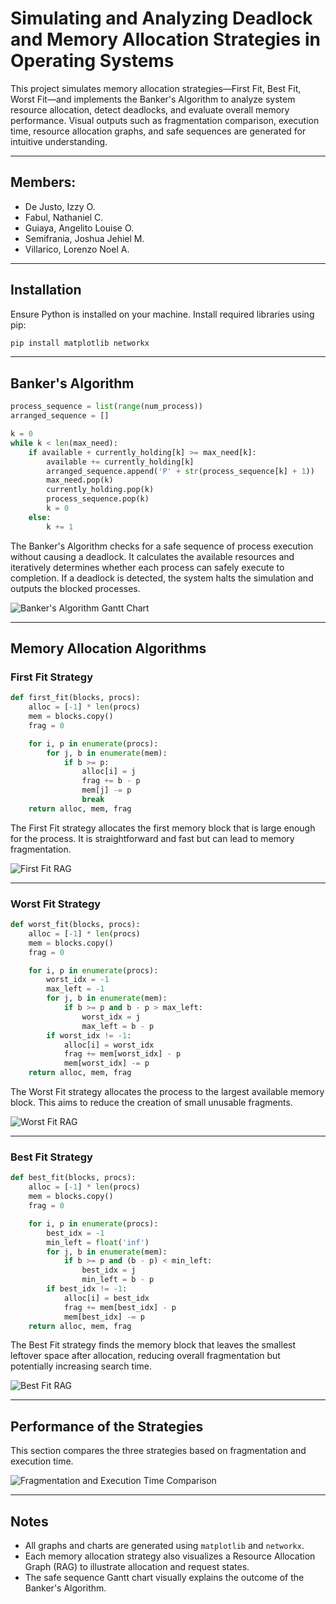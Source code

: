 
# Simulating and Analyzing Deadlock and Memory Allocation Strategies in Operating Systems

This project simulates memory allocation strategies—First Fit, Best Fit, Worst Fit—and implements the Banker's Algorithm to analyze system resource allocation, detect deadlocks, and evaluate overall memory performance. Visual outputs such as fragmentation comparison, execution time, resource allocation graphs, and safe sequences are generated for intuitive understanding.

---

## Members:
- De Justo, Izzy O.
- Fabul, Nathaniel C.
- Guiaya, Angelito Louise O.
- Semifrania, Joshua Jehiel M.
- Villarico, Lorenzo Noel A.

---

## Installation

Ensure Python is installed on your machine. Install required libraries using pip:

```bash
pip install matplotlib networkx
```

---

## Banker's Algorithm

```python
process_sequence = list(range(num_process))
arranged_sequence = []

k = 0
while k < len(max_need):
    if available + currently_holding[k] >= max_need[k]:
        available += currently_holding[k]
        arranged_sequence.append('P' + str(process_sequence[k] + 1))
        max_need.pop(k)
        currently_holding.pop(k)
        process_sequence.pop(k)
        k = 0
    else:
        k += 1
```

The Banker's Algorithm checks for a safe sequence of process execution without causing a deadlock. It calculates the available resources and iteratively determines whether each process can safely execute to completion. If a deadlock is detected, the system halts the simulation and outputs the blocked processes.

![Banker's Algorithm Gantt Chart](banker_algo.png)

---

## Memory Allocation Algorithms

### First Fit Strategy

```python
def first_fit(blocks, procs):
    alloc = [-1] * len(procs)
    mem = blocks.copy()
    frag = 0

    for i, p in enumerate(procs):
        for j, b in enumerate(mem):
            if b >= p:
                alloc[i] = j
                frag += b - p
                mem[j] -= p
                break
    return alloc, mem, frag
```

The First Fit strategy allocates the first memory block that is large enough for the process. It is straightforward and fast but can lead to memory fragmentation.

![First Fit RAG](first_fit.png)

---

### Worst Fit Strategy

```python
def worst_fit(blocks, procs):
    alloc = [-1] * len(procs)
    mem = blocks.copy()
    frag = 0

    for i, p in enumerate(procs):
        worst_idx = -1
        max_left = -1
        for j, b in enumerate(mem):
            if b >= p and b - p > max_left:
                worst_idx = j
                max_left = b - p
        if worst_idx != -1:
            alloc[i] = worst_idx
            frag += mem[worst_idx] - p
            mem[worst_idx] -= p
    return alloc, mem, frag
```

The Worst Fit strategy allocates the process to the largest available memory block. This aims to reduce the creation of small unusable fragments.

![Worst Fit RAG](worst_fit.png)

---

### Best Fit Strategy

```python
def best_fit(blocks, procs):
    alloc = [-1] * len(procs)
    mem = blocks.copy()
    frag = 0

    for i, p in enumerate(procs):
        best_idx = -1
        min_left = float('inf')
        for j, b in enumerate(mem):
            if b >= p and (b - p) < min_left:
                best_idx = j
                min_left = b - p
        if best_idx != -1:
            alloc[i] = best_idx
            frag += mem[best_idx] - p
            mem[best_idx] -= p
    return alloc, mem, frag
```

The Best Fit strategy finds the memory block that leaves the smallest leftover space after allocation, reducing overall fragmentation but potentially increasing search time.

![Best Fit RAG](best_fit.png)

---

## Performance of the Strategies

This section compares the three strategies based on fragmentation and execution time.

![Fragmentation and Execution Time Comparison](performance.png)

---

## Notes

- All graphs and charts are generated using `matplotlib` and `networkx`.
- Each memory allocation strategy also visualizes a Resource Allocation Graph (RAG) to illustrate allocation and request states.
- The safe sequence Gantt chart visually explains the outcome of the Banker's Algorithm.
